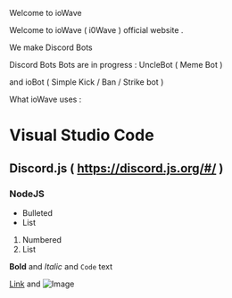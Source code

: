 Welcome to ioWave

Welcome to ioWave ( i0Wave ) official website .
<p>  We make Discord Bots  <p>
<p> Discord Bots Bots are in progress : UncleBot ( Meme Bot ) <p> 
<p> and ioBot ( Simple Kick / Ban / Strike bot ) <p>

What ioWave uses : 
# Visual Studio Code
## Discord.js ( https://discord.js.org/#/ )
### NodeJS

- Bulleted
- List

1. Numbered
2. List

**Bold** and _Italic_ and `Code` text

[Link](url) and ![Image](src)


